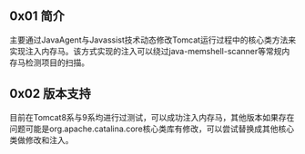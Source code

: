 ## 0x01 简介
主要通过JavaAgent与Javassist技术动态修改Tomcat运行过程中的核心类方法来实现注入内存马。该方式实现的注入可以绕过java-memshell-scanner等常规内存马检测项目的扫描。

## 0x02 版本支持
目前在Tomcat8系与9系均进行过测试，可以成功注入内存马，其他版本如果存在问题可能是org.apache.catalina.core核心类库有修改，可以尝试替换成其他核心类做修改和注入。

